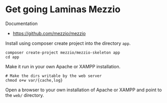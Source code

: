 Get going Laminas Mezzio
====================

Documentation

* https://github.com/mezzio/mezzio

Install using composer create project into the directory `app`.

```
composer create-project mezzio/mezzio-skeleton app
cd app
```

Make it run in your own Apache or XAMPP installation.

```
# Make the dirs writable by the web server
chmod o+w var/{cache,log}
```

Open a browser to your own installation of Apache or XAMPP and point to the `web/` directory.
